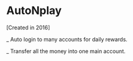 # AutoNplay

[Created in 2016]

_ Auto login to many accounts for daily rewards.

_ Transfer all the money into one main account.

